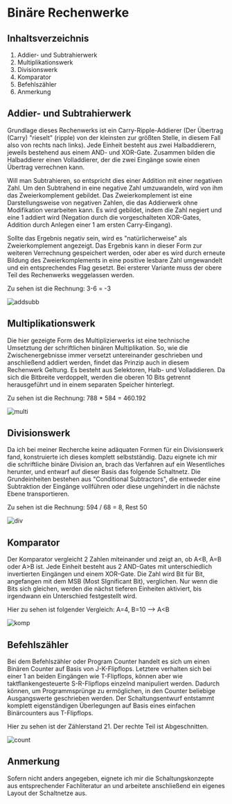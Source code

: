 # Binäre Rechenwerke

## Inhaltsverzeichnis
1. Addier- und Subtrahierwerk
2. Multiplikationswerk
3. Divisionswerk
4. Komparator
5. Befehlszähler
6. Anmerkung

## Addier- und Subtrahierwerk
Grundlage dieses Rechenwerks ist ein Carry-Ripple-Addierer (Der Übertrag (Carry) "rieselt" (ripple) von der kleinsten zur größten Stelle, in diesem Fall also von rechts nach links). Jede Einheit besteht aus zwei Halbaddierern, jeweils bestehend aus einem AND- und XOR-Gate. Zusammen bilden die Halbaddierer einen Volladdierer, der die zwei Eingänge sowie einen Übertrag verrechnen kann. 

Will man Subtrahieren, so entspricht dies einer Addition mit einer negativen Zahl. Um den Subtrahend in eine negative Zahl umzuwandeln, wird von ihm das Zweierkomplement gebildet. Das Zweierkomplement ist eine Darstellungsweise von negativen Zahlen, die das Addierwerk ohne Modifikation verarbeiten kann. Es wird gebildet, indem die Zahl negiert und eine 1 addiert wird (Negation durch die vorgeschalteten XOR-Gates, Addition durch Anlegen einer 1 am ersten Carry-Eingang).

Sollte das Ergebnis negativ sein, wird es "natürlicherweise" als Zweierkomplement angezeigt. Das Ergebnis kann in dieser Form zur weiteren Verrechnung gespeichert werden, oder aber es wird durch erneute Bildung des Zweierkomplements in eine positive lesbare Zahl umgewandelt und ein entsprechendes Flag gesetzt. Bei ersterer Variante muss der obere Teil des Rechenwerks weggelassen werden.

Zu sehen ist die Rechnung: 3-6 = -3

![addsubb](https://user-images.githubusercontent.com/31915930/38808951-2870168a-4182-11e8-8ef1-4228798dfda8.PNG)

## Multiplikationswerk

Die hier gezeigte Form des Multiplizierwerks ist eine technische Umsetztung der schriftlichen binären Multiplikation. So, wie die Zwischenergebnisse immer versetzt untereinander geschrieben und anschließend addiert werden, findet das Prinzip auch in diesem Rechenwerk Geltung. Es besteht aus Selektoren, Halb- und Volladdieren. Da sich die Bitbreite verdoppelt, werden die oberen 10 Bits getrennt herausgeführt und in einem separaten Speicher hinterlegt.

Zu sehen ist die Rechnung: 788 * 584 = 460.192

![multi](https://user-images.githubusercontent.com/31915930/38807250-5012326e-417c-11e8-98fa-b34429a3f2db.PNG)

## Divisionswerk

Da ich bei meiner Recherche keine adäquaten Formen für ein Divisionswerk fand, konstruierte ich dieses komplett selbstständig. Dazu eignete ich mir die schriftliche binäre Division an, brach das Verfahren auf ein Wesentliches herunter, und entwarf auf dieser Basis das folgende Schaltnetz. Die Grundeinheiten bestehen aus "Conditional Subtractors", die entweder eine Subtraktion der Eingänge vollführen oder diese ungehindert in die nächste Ebene transportieren.

Zu sehen ist die Rechnung: 594 / 68 = 8, Rest 50

![div](https://user-images.githubusercontent.com/31915930/38807262-5486832c-417c-11e8-88f0-7f25bd58ad84.PNG)

## Komparator

Der Komparator vergleicht 2 Zahlen miteinander und zeigt an, ob A<B, A=B oder A>B ist. Jede Einheit besteht aus 2 AND-Gates mit unterschiedlich invertierten Eingängen und einem XOR-Gate. Die Zahl wird Bit für Bit, angefangen mit dem MSB (Most SIgnificant Bit), verglichen. Nur wenn die Bits sich gleichen, werden die nächst tieferen Einheiten aktiviert, bis irgendwann ein Unterschied festgestellt wird. 

Hier zu sehen ist folgender Vergleich: A=4, B=10 --> A<B

![komp](https://user-images.githubusercontent.com/31915930/38807266-566e660a-417c-11e8-8360-7c0d84e061d8.PNG)

## Befehlszähler

Bei dem Befehlszähler oder Program Counter handelt es sich um einen Binären Counter auf Basis von J-K-Flipflops. Letztere verhalten sich bei einer 1 an beiden Eingängen wie T-Flipflops, können aber wie taktflankengesteuerte S-R-Flipflops einzelnd manipuliert werden. Dadurch können, um Programmsprünge zu ermöglichen, in den Counter beliebige Ausgangswerte geschrieben werden. Der Schaltungsentwurf entstammt komplett eigenständigen Überlegungen auf Basis eines einfachen Binärcounters aus T-Flipflops. 

Hier zu sehen ist der Zählerstand 21. Der rechte Teil ist Abgeschnitten.

![count](https://user-images.githubusercontent.com/31915930/38807272-58681320-417c-11e8-8be7-7984b57e7c0a.PNG)

## Anmerkung

Sofern nicht anders angegeben, eignete ich mir die Schaltungskonzepte aus entsprechender Fachliteratur an und arbeitete anschließend ein eigenes Layout der Schaltnetze aus.
